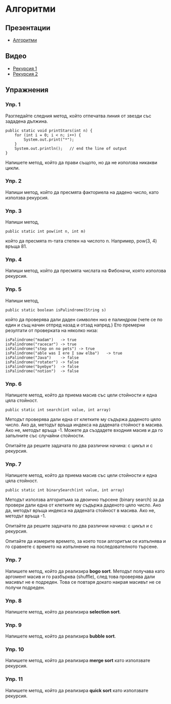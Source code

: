 # Алгоритми

## Презентации
* [Алгоритми](https://docs.google.com/presentation/d/1dmXEy40qwlX59HFWfZVeAX3LrM8GFvquCrjYyEANyVo/edit#slide=id.g65b63307f1_0_19)

## Видео
* [Рекурсия 1](https://youtu.be/Xa-1gx0WY2s)
* [Рекурсия 2](https://youtu.be/LOJ6fiJPIJM)

## Упражнения

### Упр. 1
Разгледайте следния метод, който отпечатва линия от звезди със зададена дължина. 
~~~
public static void printStars(int n) {
    for (int i = 0; i < n; i++) {
        System.out.print("*");
    }
    System.out.println();   // end the line of output
}
~~~
Напишете метод, който да прави същото, но да не използва никакви цикли.

### Упр. 2
Напиши метод, който да пресмята факториела на дадено число, като използва рекурсия.

### Упр. 3
Напиши метод, 
~~~
public static int pow(int n, int m)
~~~
който да пресмята m-тата степен на числото n. Например, pow(3, 4) връща 81.

### Упр. 4
Напиши метод, който да пресмята числата на Фибоначи, която използва рекурсия. 

### Упр. 5
Напиши метод,
~~~
public static boolean isPalindrome(String s)
~~~
който да проверява дали даден символен низ е палиндром (чете се по един и същ начин отпред назад и отзад напред.) Ето премерни резултати от проверката на няколко низа:
~~~
isPalindrome("madam")	-> true
isPalindrome("racecar")	-> true
isPalindrome("step on no pets")	-> true
isPalindrome("able was I ere I saw elba")	-> true 
isPalindrome("Java")	-> false
isPalindrome("rotater")	-> false
isPalindrome("byebye")	-> false
isPalindrome("notion")	-> false
~~~

### Упр. 6
Напишете метод, който да приема масив със цели стойности и една цяла стойност. 
~~~
public static int search(int value, int array)
~~~
Методът проверява дали една от клетките му съдържа даденото цяло число. Ако да, методът връща индекса на дадената стойност в масива. Ако не, методът връща -1. Можете да създадете входния масив и да го запълните със случайни стойности.

Опитайте да решите задачата по два различни начина: с цикъл и с рекурсия. 


### Упр. 7
Напишете метод, който да приема масив със цели стойности и една цяла стойност. 
~~~
public static int binarySearch(int value, int array)
~~~
Методът използва алгоритъма за двоично търсене (binary search) за да провери дали една от клетките му съдържа даденото цяло число. Ако да, методът връща индекса на дадената стойност в масива. Ако не, методът връща -1.

Опитайте да решите задачата по два различни начина: с цикъл и с рекурсия. 

Опитайте да измерите времето, за което този алгоритъм се изпълнява и го сравнете с времето на изпълнение на последователното търсене.

### Упр. 7
Напишете метод, който да реализира **bogo sort**. Методът получава като аргомент масив и го разбърква (shuffle), след това проверява дали масивът не е подреден. Това се повтаря докато накрая масивът не се получи подреден.

### Упр. 8
Напишете метод, който да реализира **selection sort**. 


### Упр. 9
Напишете метод, който да реализира **bubble sort**.


### Упр. 10
Напишете метод, който да реализира **merge sort** като използвате рекурсия.  


### Упр. 11
Напишете метод, който да реализира **quick sort** като използвате рекурсия. 